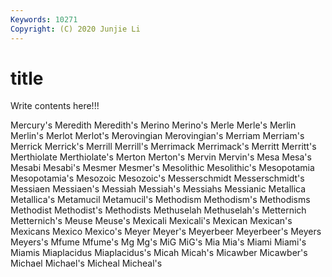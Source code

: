 ```yaml
---
Keywords: 10271
Copyright: (C) 2020 Junjie Li
---
```


# title

Write contents here!!!

Mercury's 
Meredith 
Meredith's 
Merino 
Merino's 
Merle 
Merle's 
Merlin 
Merlin's
Merlot 
Merlot's 
Merovingian 
Merovingian's 
Merriam 
Merriam's 
Merrick 
Merrick's 
Merrill 
Merrill's
Merrimack 
Merrimack's 
Merritt 
Merritt's 
Merthiolate 
Merthiolate's 
Merton 
Merton's 
Mervin 
Mervin's
Mesa 
Mesa's 
Mesabi 
Mesabi's 
Mesmer 
Mesmer's 
Mesolithic 
Mesolithic's 
Mesopotamia 
Mesopotamia's
Mesozoic 
Mesozoic's 
Messerschmidt 
Messerschmidt's 
Messiaen 
Messiaen's 
Messiah 
Messiah's 
Messiahs 
Messianic
Metallica 
Metallica's 
Metamucil 
Metamucil's 
Methodism 
Methodism's 
Methodisms 
Methodist 
Methodist's 
Methodists
Methuselah 
Methuselah's 
Metternich 
Metternich's 
Meuse 
Meuse's 
Mexicali 
Mexicali's 
Mexican 
Mexican's
Mexicans 
Mexico 
Mexico's 
Meyer 
Meyer's 
Meyerbeer 
Meyerbeer's 
Meyers 
Meyers's 
Mfume
Mfume's 
Mg 
Mg's 
MiG 
MiG's 
Mia 
Mia's 
Miami 
Miami's 
Miamis
Miaplacidus 
Miaplacidus's 
Micah 
Micah's 
Micawber 
Micawber's 
Michael 
Michael's 
Micheal 
Micheal's
